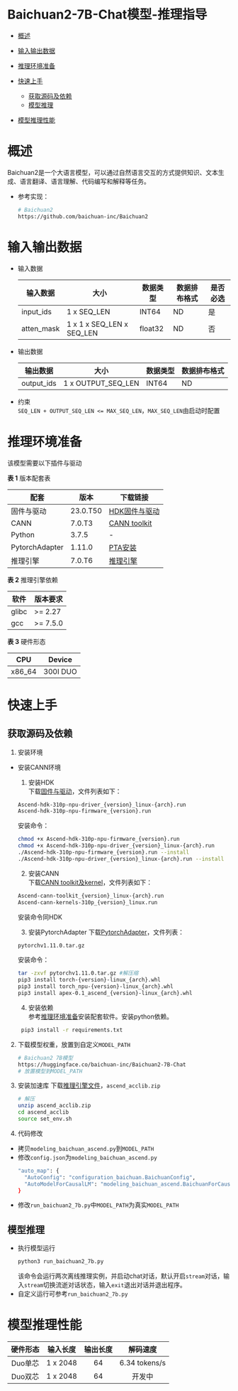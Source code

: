 # Baichuan2-7B-Chat模型-推理指导

- [概述](#概述)

- [输入输出数据](#输入输出数据)

- [推理环境准备](#推理环境准备)

- [快速上手](#快速上手)

  - [获取源码及依赖](#获取源码及依赖)
  - [模型推理](#模型推理)

- [模型推理性能](#模型推理性能)

# 概述

   Baichuan2是一个大语言模型，可以通过自然语言交互的方式提供知识、文本生成、语言翻译、语言理解、代码编写和解释等任务。

- 参考实现：
   ```bash
   # Baichuan2
   https://github.com/baichuan-inc/Baichuan2
   ```

# 输入输出数据
- 输入数据

  | 输入数据      | 大小          | 数据类型  | 数据排布格式 | 是否必选 |
  |-----------|-------------|-------|--------|------|
  | input_ids | 1 x SEQ_LEN | INT64 | ND     | 是    |
  | atten_mask | 1 x 1 x SEQ_LEN x SEQ_LEN | float32 | ND     | 否|

- 输出数据

  | 输出数据       | 大小                 | 数据类型  | 数据排布格式 |
  |------------|--------------------|-------|--------|
  | output_ids | 1 x OUTPUT_SEQ_LEN | INT64 | ND     |

- 约束   
  `SEQ_LEN + OUTPUT_SEQ_LEN <= MAX_SEQ_LEN`，`MAX_SEQ_LEN`由启动时配置

# 推理环境准备

 该模型需要以下插件与驱动

  **表 1**  版本配套表

  | 配套             | 版本       | 下载链接                                                                                                                                                                              |
  |----------------|----------|-----------------------------------------------------------------------------------------------------------------------------------------------------------------------------------|
  | 固件与驱动          | 23.0.T50 | [HDK固件与驱动](https://support.huawei.com/enterprise/zh/ascend-computing/cann-pid-252764743/software/261159044?idAbsPath=fixnode01%7C23710424%7C251366513%7C22892968%7C252764743)     |
  | CANN           | 7.0.T3   | [CANN toolkit](https://support.huawei.com/enterprise/zh/ascend-computing/cann-pid-251168373/software/261075821?idAbsPath=fixnode01%7C23710424%7C251366513%7C22892968%7C251168373) |
  | Python         | 3.7.5    | -                                                                                                                                                                                 |         
  | PytorchAdapter | 1.11.0   | [PTA安装](https://container-obsfs-filesystem.obs.cn-north-4.myhuaweicloud.com/package/ascend/pytorch/version_compile/202308/20230818_05/ubuntu_x86/torch_v1.11.0.tar.gz)            |
  | 推理引擎           | 7.0.T6   | [推理引擎](https://support.huawei.com/enterprise/zh/ascend-computing/cann-pid-251168373/software/261177692?idAbsPath=fixnode01%7C23710424%7C251366513%7C22892969%7C251168373)         |

  **表 2** 推理引擎依赖

   | 软件     | 版本要求      | 
   |--------|-----------|
   | glibc  | \>= 2.27  | 
   | gcc    | \>= 7.5.0 | 

  **表 3** 硬件形态

   | CPU    | Device   |
   |--------|----------|
   | x86_64 | 300I DUO |

# 快速上手

## 获取源码及依赖

1. 安装环境

- 安装CANN环境
   1. 安装HDK   
   下载[固件与驱动](https://support.huawei.com/enterprise/zh/ascend-computing/cann-pid-252764743/software/261159044?idAbsPath=fixnode01%7C23710424%7C251366513%7C22892968%7C252764743)，文件列表如下：
   ```bash
   Ascend-hdk-310p-npu-driver_{version}_linux-{arch}.run
   Ascend-hdk-310p-npu-firmware_{version}.run
   ```
   安装命令：
   ```bash
   chmod +x Ascend-hdk-310p-npu-firmware_{version}.run
   chmod +x Ascend-hdk-310p-npu-driver_{version}_linux-{arch}.run
   ./Ascend-hdk-310p-npu-firmware_{version}.run --install
   ./Ascend-hdk-310p-npu-driver_{version}_linux-{arch}.run --install
   ```
     
   2. 安装CANN   
   下载[CANN toolkit及kernel](https://support.huawei.com/enterprise/zh/ascend-computing/cann-pid-251168373/software/261075821?idAbsPath=fixnode01%7C23710424%7C251366513%7C22892968%7C251168373)，文件列表如下：
   ```bash
   Ascend-cann-toolkit_{version}_linux-{arch}.run
   Ascend-cann-kernels-310p_{version}_linux.run
   ```
   安装命令同HDK   
   
   3. 安装PytorchAdapter
   下载[PytorchAdapter](https://container-obsfs-filesystem.obs.cn-north-4.myhuaweicloud.com/package/ascend/pytorch/version_compile/202308/20230818_05/ubuntu_x86/torch_v1.11.0.tar.gz)，文件列表：
   ```bash
   pytorchv1.11.0.tar.gz
   ```
   安装命令：
   ```bash
   tar -zxvf pytorchv1.11.0.tar.gz #解压缩
   pip3 install torch-{version}-linux_{arch}.whl
   pip3 install torch_npu-{version}-linux_{arch}.whl
   pip3 install apex-0.1_ascend_{version}-linux_{arch}.whl
   ```
  
   4. 安装依赖   
   参考[推理环境准备](#推理环境准备)安装配套软件。安装python依赖。
  ```bash
   pip3 install -r requirements.txt
   ```

2. 下载模型权重，放置到自定义`MODEL_PATH`
   ```bash
   # Baichuan2 7B模型
   https://huggingface.co/baichuan-inc/Baichuan2-7B-Chat
   # 放置模型到MODEL_PATH
   ```

3. 安装加速库
   下载[推理引擎文件](https://support.huawei.com/enterprise/zh/ascend-computing/cann-pid-251168373/software/261177692?idAbsPath=fixnode01%7C23710424%7C251366513%7C22892969%7C251168373)，`ascend_acclib.zip`
   ```bash
   # 解压
   unzip ascend_acclib.zip
   cd ascend_acclib
   source set_env.sh
   ```

4. 代码修改

- 拷贝`modeling_baichuan_ascend.py`到`MODEL_PATH`
- 修改`config.json`为`modeling_baichuan_ascend.py`
  ```bash
  "auto_map": {
    "AutoConfig": "configuration_baichuan.BaichuanConfig",
    "AutoModelForCausalLM": "modeling_baichuan_ascend.BaichuanForCausalLM"
  }
  ```
- 修改`run_baichuan2_7b.py`中`MODEL_PATH`为真实`MODEL_PATH`

## 模型推理

- 执行模型运行
   ```bash
   python3 run_baichuan2_7b.py
   ```
   该命令会运行两次离线推理实例，并启动chat对话，默认开启`stream`对话，输入`stream`切换流逝对话状态，输入`exit`退出对话并退出程序。
- 自定义运行可参考`run_baichuan2_7b.py`

# 模型推理性能

| 硬件形态  |   输入长度   |  输出长度  |     解码速度      |
|:-----:|:--------:|:------:|:-------------:|
| Duo单芯 | 1 x 2048 |   64   | 6.34 tokens/s |
| Duo双芯 | 1 x 2048 | 64 | 开发中 |



